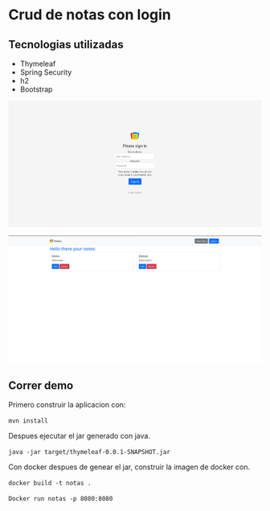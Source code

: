 # Crud de notas con login

## Tecnologias utilizadas
- Thymeleaf
- Spring Security
- h2
- Bootstrap 

![](docs/notas-thymeleaf.png)

![](docs/notas-thymeleaf-2.png)

## Correr demo

Primero construir la aplicacion con:

 `mvn install`

 Despues ejecutar el jar generado con java.

  `java -jar target/thymeleaf-0.0.1-SNAPSHOT.jar`

Con docker despues de genear el jar, construir la imagen de docker con.

`docker build -t notas .`

`Docker run notas -p 8080:8080`

